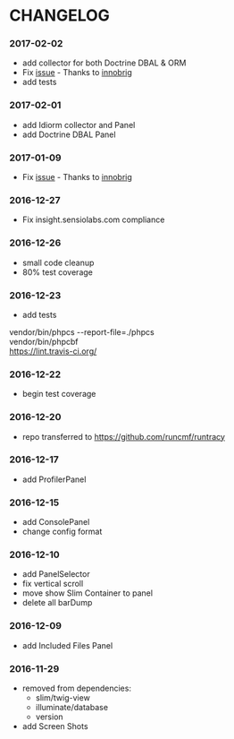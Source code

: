 # CHANGELOG
### 2017-02-02
* add collector for both Doctrine DBAL & ORM
* Fix [issue](https://github.com/runcmf/runtracy/issues/5) - Thanks to  [innobrig](https://github.com/innobrig)
* add tests

### 2017-02-01
* add Idiorm collector and Panel  
* add Doctrine DBAL Panel  

### 2017-01-09
* Fix [issue](https://github.com/runcmf/runtracy/issues/2 "Thanks to innobrig") - Thanks to  [innobrig](https://github.com/innobrig)

### 2016-12-27
* Fix insight.sensiolabs.com compliance

### 2016-12-26
* small code cleanup
* 80% test coverage

### 2016-12-23
* add tests

vendor/bin/phpcs --report-file=./phpcs  
vendor/bin/phpcbf  
https://lint.travis-ci.org/

### 2016-12-22
* begin test coverage

### 2016-12-20
* repo transferred to https://github.com/runcmf/runtracy

### 2016-12-17
* add ProfilerPanel

### 2016-12-15
* add ConsolePanel
* change config format

### 2016-12-10
* add PanelSelector
* fix vertical scroll
* move show Slim Container to panel
* delete all barDump 

### 2016-12-09
* add Included Files Panel

### 2016-11-29
* removed from dependencies: 
  - slim/twig-view
  - illuminate/database
  - version
* add Screen Shots
